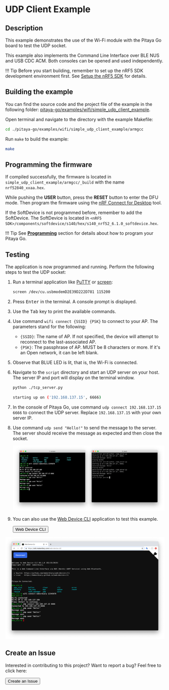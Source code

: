 # UDP Client Example

## Description

This example demonstrates the use of the Wi-Fi module with the Pitaya Go board to test the UDP socket.

This example also implements the Command Line Interface over BLE NUS and USB CDC ACM. Both consoles can be opened and used independently.

!!! Tip
	Before you start building, remember to set up the nRF5 SDK development environment first. See [Setup the nRF5 SDK](../../nrf5-sdk/setup-the-nrf5-sdk.md) for details.

## Building the example

You can find the source code and the project file of the example in the following folder: [pitaya-go/examples/wifi/simple_udp_client_example](https://github.com/makerdiary/pitaya-go/tree/master/examples/wifi/simple_udp_client_example).

Open terminal and navigate to the directory with the example Makefile:

``` sh
cd ./pitaya-go/examples/wifi/simple_udp_client_example/armgcc
```

Run `make` to build the example:

``` sh
make
```

## Programming the firmware

If compiled successfully, the firmware is located in `simple_udp_client_example/armgcc/_build` with the name `nrf52840_xxaa.hex`.

While pushing the **USER** button, press the **RESET** button to enter the DFU mode. Then program the firmware using the [nRF Connect for Desktop](https://www.nordicsemi.com/Software-and-Tools/Development-Tools/nRF-Connect-for-desktop) tool.

If the SoftDevice is not programmed before, remember to add the SoftDevice. The SoftDevice is located in `<nRF5 SDK>/components/softdevice/s140/hex/s140_nrf52_6.1.0_softdevice.hex`.

!!! Tip
	See **[Programming](../../programming.md)** section for details about how to program your Pitaya Go.

## Testing

The application is now programmed and running. Perform the following steps to test the UDP socket:

1. Run a terminal application like [PuTTY](https://www.chiark.greenend.org.uk/~sgtatham/putty/) or [screen](https://www.gnu.org/software/screen/manual/screen.html):

	``` sh
	screen /dev/cu.usbmodemD2E39D222D781 115200
	```

2. Press <kbd>Enter</kbd> in the terminal. A console prompt is displayed.

3. Use the <kbd>Tab</kbd> key to print the available commands.

4. Use command `wifi connect {SSID} {PSK}` to connect to your AP. The parameters stand for the following:

	* `{SSID}`: The name of AP. If not specified, the device will attempt to reconnect to the last-associated AP.
	* `{PSK}`: The passphrase of AP. MUST be 8 characters or more. If it's an Open network, it can be left blank.

5. Observe that BLUE LED is lit, that is, the Wi-Fi is connected.

6. Navigate to the `script` directory and start an UDP server on your host. The server IP and port will display on the terminal window.

	```sh
	python ./tcp_server.py
	```
	``` sh
	starting up on ('192.168.137.15', 6666)
	```

7. In the console of Pitaya Go, use command `udp connect 192.168.137.15 6666` to connect the UDP server. Replace `192.168.137.15` with your own server IP.

8. Use command `udp send "Hello!"` to send the message to the server. The server should receive the message as expected and then close the socket.

	[![](assets/images/udp-client-example-terminal.png)](assets/images/udp-client-example-terminal.png)

9. You can also use the [Web Device CLI](https://wiki.makerdiary.com/web-device-cli/) application to test this example.

	<a href="https://wiki.makerdiary.com/web-device-cli/" target="_blank"><button data-md-color-primary="marsala">Web Device CLI</button></a>

[![](assets/images/udp-client-example-web.png)](assets/images/udp-client-example-web.png)

## Create an Issue

Interested in contributing to this project? Want to report a bug? Feel free to click here:

<a href="https://github.com/makerdiary/pitaya-go/issues/new"><button data-md-color-primary="marsala"><i class="fa fa-github"></i> Create an Issue</button></a>


